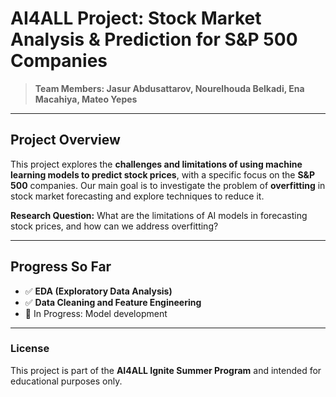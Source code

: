 # AI4ALL Project: Stock Market Analysis & Prediction for S&P 500 Companies
> **Team Members: Jasur Abdusattarov, Nourelhouda Belkadi, Ena Macahiya, Mateo Yepes**

---

## Project Overview
This project explores the **challenges and limitations of using machine learning models to predict stock prices**, with a specific focus on the **S&P 500** companies. Our main goal is to investigate the problem of **overfitting** in stock market forecasting and explore techniques to reduce it.

**Research Question:**  What are the limitations of AI models in forecasting stock prices, and how can we address overfitting?

---

## Progress So Far

- ✅ **EDA (Exploratory Data Analysis)**  
- ✅ **Data Cleaning and Feature Engineering**
- 🎯 In Progress: Model development

---

### License

This project is part of the **AI4ALL Ignite Summer Program** and intended for educational purposes only.
